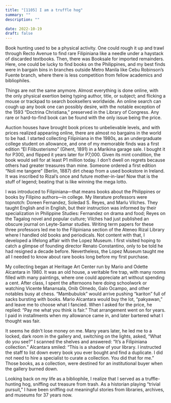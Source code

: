 ```yaml
---
title: "[1105] I am a truffle hog"
summary: ""
description: ""

date: 2022-10-19
draft: false
---
```


Book hunting used to be a physical activity. One could rough it up and trawl through Recto Avenue to find rare Filipiniana like a needle under a haystack of discarded textbooks. Then, there was Booksale for imported remainders. Here, one could be lucky to find books on the Philippines, and my best finds were in bargain bins in branches outside Metro Manila like Cebu Robinson’s Fuente branch, where there is less competition from fellow academics and bibliophiles.

Things are not the same anymore. Almost everything is done online, with the only physical exertion being typing author, title, or subject; and flicking a mouse or trackpad to search booksellers worldwide. An online search can cough up any book one can possibly desire, with the notable exception of the 1593 “Doctrina Christiana,” preserved in the Library of Congress. Any rare or hard-to-find book can be found with the only issue being the price.

Auction houses have brought book prices to unbelievable levels, and with prices realized appearing online, there are almost no bargains in the world to be had. I started collecting Filipiniana in the 1980s, as an undergraduate college student on allowance, and one of my memorable finds was a first edition “El Filibusterismo” (Ghent, 1891) in a Marikina garage sale. I bought it for P300, and flipped it years later for P7,000. Given its mint condition, the book would sell for at least P1 million today. I don’t dwell on regrets because others had greater treasures than mine. Someone ordered a first edition “Noli me tangere” (Berlin, 1887) dirt cheap from a used bookstore in Ireland. It was inscribed to Rizal’s once and future mother-in-law! Now that is the stuff of legend; beating that is like winning the mega lotto.

I was introduced to Filipiniana—that means books about the Philippines or books by Filipino authors—in college. My literature professors were topnotch: Doreen Fernandez, Soledad S. Reyes, and Marlu Vilches. They taught English and in English, but their instruction was informed by their specialization in Philippine Studies: Fernandez on drama and food; Reyes on the Tagalog novel and popular culture; Vilches had just published an obscure journal on Leyte-Samar studies. Writing term papers for these three professors led me to the Filipiniana section of the Ateneo Rizal Library where I handled old books and periodicals. Not content with that, I developed a lifelong affair with the Lopez Museum. I first visited hoping to catch a glimpse of founding director Renato Constantino, only to be told he had resigned a decade before. Nevertheless, the Lopez Museum taught me all I needed to know about rare books long before my first purchase.

My collecting began at Heritage Art Center run by Mario and Odette Alcantara in 1980. It was an old house, a veritable fire trap, with many rooms filled with many paintings, where one could appreciate art without spending a cent. After class, I spent the afternoons here doing schoolwork or watching Vicente Manansala, Onib Olmedo, Galo Ocampo, and other notables busy at chess. “Mambubulok” would arrive pushing “kariton” full of sacks bursting with books. Mario Alcantara would buy the lot, “pakyawan,” and leave me to choose what I fancied. When I asked for the price, he replied: “Pay me what you think is fair.” That arrangement went on for years. I paid in installments when my allowance came in, and later bartered what I thought was fair.

It seems he didn’t lose money on me. Many years later, he led me to a locked, dark room in the gallery and, switching on the lights, asked, “What do you see?” I scanned the shelves and answered: “It’s a Filipiniana collection.” Alcantara smiled: “This is a shadow of your library. I instructed the staff to list down every book you ever bought and find a duplicate. I did not need to hire a specialist to curate a collection. You did that for me.” Those books, as a collection, were destined for an institutional buyer when the gallery burned down.

Looking back on my life as a bibliophile, I realize that I served as a truffle-hunting hog, sniffing out treasure from trash. As a historian playing “trivial pursuit,” I have been sniffing out meaningful stories from libraries, archives, and museums for 37 years now.
